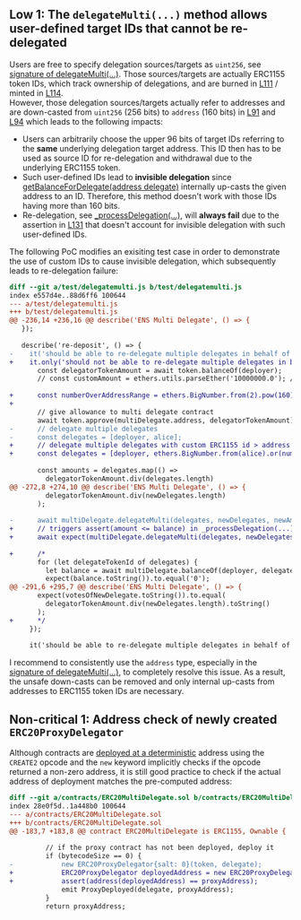 ## Low 1: The `delegateMulti(...)` method allows user-defined target IDs that cannot be re-delegated
Users are free to specify delegation sources/targets as `uint256`, see [signature of delegateMulti(...)](https://github.com/code-423n4/2023-10-ens/blob/ed25379c06e42c8218eb1e80e141412496950685/contracts/ERC20MultiDelegate.sol#L58-L59). Those sources/targets are actually ERC1155 token IDs, which track ownership of delegations, and are burned in [L111](https://github.com/code-423n4/2023-10-ens/blob/ed25379c06e42c8218eb1e80e141412496950685/contracts/ERC20MultiDelegate.sol#L111) / minted in [L114](https://github.com/code-423n4/2023-10-ens/blob/ed25379c06e42c8218eb1e80e141412496950685/contracts/ERC20MultiDelegate.sol#L114).  
However, those delegation sources/targets actually refer to addresses and are down-casted from `uint256` (256 bits) to `address` (160 bits) in [L91](https://github.com/code-423n4/2023-10-ens/blob/ed25379c06e42c8218eb1e80e141412496950685/contracts/ERC20MultiDelegate.sol#L91) and [L94](https://github.com/code-423n4/2023-10-ens/blob/ed25379c06e42c8218eb1e80e141412496950685/contracts/ERC20MultiDelegate.sol#L94) which leads to the following impacts:
* Users can arbitrarily choose the upper 96 bits of target IDs referring to the **same** underlying delegation target address. This ID then has to be used as source ID for re-delegation and withdrawal due to the underlying ERC1155 token.
* Such user-defined IDs lead to **invisible delegation** since [getBalanceForDelegate(address delegate)](https://github.com/code-423n4/2023-10-ens/blob/ed25379c06e42c8218eb1e80e141412496950685/contracts/ERC20MultiDelegate.sol#L192-L196) internally up-casts the given address to an ID. Therefore, this method doesn't work with those IDs having more than 160 bits.
* Re-delegation, see [_processDelegation(...)](https://github.com/code-423n4/2023-10-ens/blob/ed25379c06e42c8218eb1e80e141412496950685/contracts/ERC20MultiDelegate.sol#L118-L137), will **always fail** due to the assertion in [L131](https://github.com/code-423n4/2023-10-ens/blob/ed25379c06e42c8218eb1e80e141412496950685/contracts/ERC20MultiDelegate.sol#L131) that doesn't account for invisible delegation with such user-defined IDs.  

The following PoC modifies an exisiting test case in order to demonstrate the use of custom IDs to cause invisible delegation, which subsequently leads to re-delegation failure:
```diff
diff --git a/test/delegatemulti.js b/test/delegatemulti.js
index e557d4e..88d6ff6 100644
--- a/test/delegatemulti.js
+++ b/test/delegatemulti.js
@@ -236,14 +236,16 @@ describe('ENS Multi Delegate', () => {
   });
 
   describe('re-deposit', () => {
-    it('should be able to re-delegate multiple delegates in behalf of user (1:1)', async () => {
+    it.only('should not be able to re-delegate multiple delegates in behalf of user (1:1)', async () => {
       const delegatorTokenAmount = await token.balanceOf(deployer);
       // const customAmount = ethers.utils.parseEther('10000000.0'); // ens
 
+      const numberOverAddressRange = ethers.BigNumber.from(2).pow(160); // 2^160
+
       // give allowance to multi delegate contract
       await token.approve(multiDelegate.address, delegatorTokenAmount);
-      // delegate multiple delegates
-      const delegates = [deployer, alice];
+      // delegate multiple delegates with custom ERC1155 id > address range
+      const delegates = [deployer, ethers.BigNumber.from(alice).or(numberOverAddressRange)];
 
       const amounts = delegates.map(() =>
         delegatorTokenAmount.div(delegates.length)
@@ -272,8 +274,10 @@ describe('ENS Multi Delegate', () => {
         delegatorTokenAmount.div(newDelegates.length)
       );
 
-      await multiDelegate.delegateMulti(delegates, newDelegates, newAmounts);
+      // triggers assert(amount <= balance) in _processDelegation(...)
+      await expect(multiDelegate.delegateMulti(delegates, newDelegates, newAmounts)).to.be.reverted;
 
+      /*
       for (let delegateTokenId of delegates) {
         let balance = await multiDelegate.balanceOf(deployer, delegateTokenId);
         expect(balance.toString()).to.equal('0');
@@ -291,6 +295,7 @@ describe('ENS Multi Delegate', () => {
       expect(votesOfNewDelegate.toString()).to.equal(
         delegatorTokenAmount.div(newDelegates.length).toString()
       );
+      */
     });
 
     it('should be able to re-delegate multiple delegates in behalf of user (many:many)', async () => {

```
I recommend to consistently use the `address` type, especially in the [signature of delegateMulti(...)](https://github.com/code-423n4/2023-10-ens/blob/ed25379c06e42c8218eb1e80e141412496950685/contracts/ERC20MultiDelegate.sol#L58-L59), to completely resolve this issue. As a result, the unsafe down-casts can be removed and only internal up-casts from addresses to ERC1155 token IDs are necessary.


## Non-critical 1: Address check of newly created `ERC20ProxyDelegator`

Although contracts are [deployed at a deterministic](https://www.evm.codes/#f5?fork=shanghai) address using the `CREATE2` opcode and the `new` keyword implicitly checks if the opcode returned a non-zero address, it is still good practice to check if the actual address of deployment matches the pre-computed address:

```diff
diff --git a/contracts/ERC20MultiDelegate.sol b/contracts/ERC20MultiDelegate.sol
index 28e0f5d..1a448b0 100644
--- a/contracts/ERC20MultiDelegate.sol
+++ b/contracts/ERC20MultiDelegate.sol
@@ -183,7 +183,8 @@ contract ERC20MultiDelegate is ERC1155, Ownable {
 
         // if the proxy contract has not been deployed, deploy it
         if (bytecodeSize == 0) {
-            new ERC20ProxyDelegator{salt: 0}(token, delegate);
+            ERC20ProxyDelegator deployedAddress = new ERC20ProxyDelegator{salt: 0}(token, delegate);
+            assert(address(deployedAddress) == proxyAddress);
             emit ProxyDeployed(delegate, proxyAddress);
         }
         return proxyAddress;

```